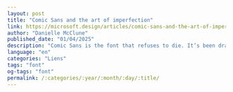 ```yaml
---
layout: post
title: "Comic Sans and the art of imperfection"
link: https://microsoft.design/articles/comic-sans-and-the-art-of-imperfection
author: "Danielle McClune"
published_date: "01/04/2025"
description: "Comic Sans is the font that refuses to die. It’s been dragged, mocked, and meme-ified since the moment it became a household name. It’s been labeled childish, lazy, and unprofessional. Designers love to hate it. And yet, here we are, decades later, still talking about it. Comic Sans is still showing up in emails, on signs, in classrooms, and in protest posters. It’s survived countless waves of design trends and the court of public opinion. In a world obsessed with perfection, Comic Sans seems untouchable. Why? Because it’s fun. Because it’s flawed. Because it’s human."
language: "en"
categories: "Liens"
tags: "font"
og-tags: "font"
permalink: /:categories/:year/:month/:day/:title/
---
```

